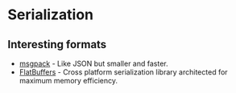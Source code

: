 # Serialization

## Interesting formats

- [msgpack](https://github.com/msgpack/msgpack-c) - Like JSON but smaller and faster.
- [FlatBuffers](https://github.com/google/flatbuffers) - Cross platform serialization library architected for maximum memory efficiency.
